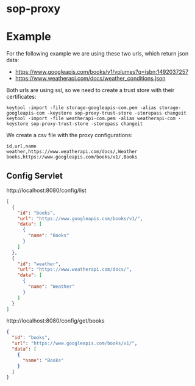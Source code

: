# sop-proxy

# Example
For the following example we are using these two urls, which return json data:

- https://www.googleapis.com/books/v1/volumes?q=isbn:1492037257
- https://www.weatherapi.com/docs/weather_conditions.json

Both urls are using ssl, so we need to create a trust store with their certificates:

```  
keytool -import -file storage-googleapis-com.pem -alias storage-googleapis-com -keystore sop-proxy-trust-store -storepass changeit
keytool -import -file weatherapi-com.pem -alias weatherapi-com -keystore sop-proxy-trust-store -storepass changeit
```

We create a csv file with the proxy configurations:

```csv
id,url,name
weather,https://www.weatherapi.com/docs/,Weather
books,https://www.googleapis.com/books/v1/,Books
```

## Config Servlet

http://localhost:8080/config/list

```json
[
  {
    "id": "books",
    "url": "https://www.googleapis.com/books/v1/",
    "data": [
      {
        "name": "Books"
      }
    ]
  },
  {
    "id": "weather",
    "url": "https://www.weatherapi.com/docs/",
    "data": [
      {
        "name": "Weather"
      }
    ]
  }
]
```
http://localhost:8080/config/get/books

```json
{
  "id": "books",
  "url": "https://www.googleapis.com/books/v1/",
  "data": [
    {
      "name": "Books"
    }
  ]
}
```
